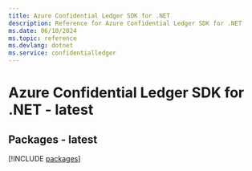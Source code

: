 ```yaml
---
title: Azure Confidential Ledger SDK for .NET
description: Reference for Azure Confidential Ledger SDK for .NET
ms.date: 06/10/2024
ms.topic: reference
ms.devlang: dotnet
ms.service: confidentialledger
---
```

# Azure Confidential Ledger SDK for .NET - latest
## Packages - latest
[!INCLUDE [packages](confidential-ledger-index.md)]
